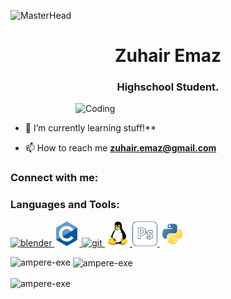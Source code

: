 ![MasterHead](https://i.pinimg.com/originals/87/f3/f1/87f3f1425b217691da645e97dbb50d55.gif)
<h1 align="center">Zuhair Emaz</h1>
<h3 align="center">Highschool Student.</h3>
<img align="right" alt="Coding" width="400" src="https://i.pinimg.com/originals/37/75/11/37751162cba905651c93d8e9674e35a3.gif">

<p align="left"> <a href="https://twitter.com/" target="blank"><img src="https://img.shields.io/twitter/follow/?logo=twitter&style=for-the-badge" alt="" /></a> </p>

- 🌱 I’m currently learning stuff!**

- 📫 How to reach me **zuhair.emaz@gmail.com**

<h3 align="left">Connect with me:</h3>
<p align="left">
</p>

<h3 align="left">Languages and Tools:</h3>
<p align="left"> <a href="https://www.blender.org/" target="_blank" rel="noreferrer"> <img src="https://download.blender.org/branding/community/blender_community_badge_white.svg" alt="blender" width="40" height="40"/> </a> <a href="https://www.cprogramming.com/" target="_blank" rel="noreferrer"> <img src="https://raw.githubusercontent.com/devicons/devicon/master/icons/c/c-original.svg" alt="c" width="40" height="40"/> </a> <a href="https://git-scm.com/" target="_blank" rel="noreferrer"> <img src="https://www.vectorlogo.zone/logos/git-scm/git-scm-icon.svg" alt="git" width="40" height="40"/> </a> <a href="https://www.linux.org/" target="_blank" rel="noreferrer"> <img src="https://raw.githubusercontent.com/devicons/devicon/master/icons/linux/linux-original.svg" alt="linux" width="40" height="40"/> </a> <a href="https://www.photoshop.com/en" target="_blank" rel="noreferrer"> <img src="https://raw.githubusercontent.com/devicons/devicon/master/icons/photoshop/photoshop-line.svg" alt="photoshop" width="40" height="40"/> </a> <a href="https://www.python.org" target="_blank" rel="noreferrer"> <img src="https://raw.githubusercontent.com/devicons/devicon/master/icons/python/python-original.svg" alt="python" width="40" height="40"/> </a> </p>

<p><img align="left" src="https://github-readme-stats.vercel.app/api/top-langs?username=ampere-exe&show_icons=true&locale=en&layout=compact" alt="ampere-exe" /></p>

<p>&nbsp;<img align="center" src="https://github-readme-stats.vercel.app/api?username=ampere-exe&show_icons=true&locale=en" alt="ampere-exe" /></p>

<p><img align="center" src="https://github-readme-streak-stats.herokuapp.com/?user=ampere-exe&" alt="ampere-exe" /></p>
